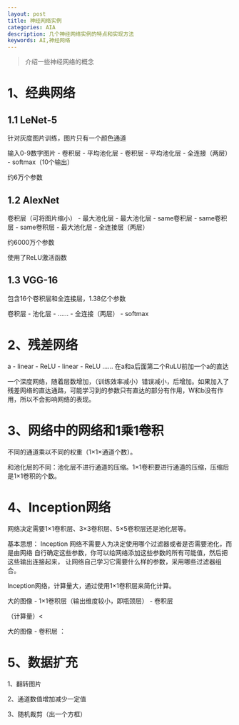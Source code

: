 ```yaml
---
layout: post
title: 神经网络实例
categories: AIA
description: 几个神经网络实例的特点和实现方法
keywords: AI,神经网络
---
```


> 介绍一些神经网络的概念

# 1、经典网络
## 1.1 LeNet-5
针对灰度图片训练，图片只有一个颜色通道

输入0-9数字图片 \- 卷积层 \- 平均池化层 \- 卷积层 \- 平均池化层  \- 全连接（两层） \- softmax（10个输出）

约6万个参数

## 1.2 AlexNet

卷积层（可将图片缩小） \- 最大池化层 \- 最大池化层 \- same卷积层 \- same卷积层 \- same卷积层 \- 最大池化层 \- 全连接层（两层）

约6000万个参数

使用了ReLU激活函数

## 1.3 VGG-16
包含16个卷积层和全连接层，1.38亿个参数

卷积层 \- 池化层 \- …… \- 全连接（两层） \- softmax

# 2、残差网络

a - linear \- ReLU \- linear \- ReLU  ……
在a和a后面第二个RuLU前加一个a的直达

一个深度网络，随着层数增加，（训练效率减小）错误减小，后增加。如果加入了残差网络的直达通路，可能学习到的参数只有直达的部分有作用，W和b没有作用，所以不会影响网络的表现。

# 3、网络中的网络和1乘1卷积
不同的通道乘以不同的权重（1×1×通道个数）。

和池化层的不同：池化层不进行通道的压缩。1×1卷积要进行通道的压缩，压缩后是1×1卷积的个数。

# 4、Inception网络
网络决定需要1×1卷积层、3×3卷积层、5×5卷积层还是池化层等。

基本思想：
Inception 网络不需要人为决定使用哪个过滤器或者是否需要池化，而是由网络
自行确定这些参数，你可以给网络添加这些参数的所有可能值，然后把这些输出连接起来，
让网络自己学习它需要什么样的参数，采用哪些过滤器组合。

Inception网络，计算量大，通过使用1×1卷积层来简化计算。

大的图像 \- 1×1卷积层（输出维度较小，即瓶颈层） \- 卷积层

（计算量）<

大的图像 \- 卷积层 ：

# 5、数据扩充
1、翻转图片

2、通道数值增加减少一定值

3、随机裁剪（出一个方框）



